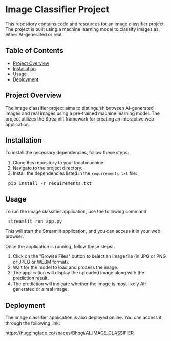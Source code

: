 # Image Classifier Project

This repository contains code and resources for an image classifier project. The project is built using a machine learning model to classify images as either AI-generated or real.

## Table of Contents

- [Project Overview](#project-overview)
- [Installation](#installation)
- [Usage](#usage)
- [Deployment](#deployment)

## Project Overview

The image classifier project aims to distinguish between AI-generated images and real images using a pre-trained machine learning model. The project utilizes the Streamlit framework for creating an interactive web application.

## Installation

To install the necessary dependencies, follow these steps:

1. Clone this repository to your local machine.
2. Navigate to the project directory.
3. Install the dependencies listed in the `requirements.txt` file:

<pre> pip install -r requirements.txt </pre>


## Usage

To run the image classifier application, use the following command:

<pre> streamlit run app.py </pre>


This will start the Streamlit application, and you can access it in your web browser.

Once the application is running, follow these steps:

1. Click on the "Browse Files" button to select an image file (in JPG or PNG or JPEG or WEBM format).
2. Wait for the model to load and process the image.
3. The application will display the uploaded image along with the prediction result.
4. The prediction will indicate whether the image is most likely AI-generated or a real image.

## Deployment
The image classifier application is also deployed online. You can access it through the following link:

https://huggingface.co/spaces/Bhogi/AI_IMAGE_CLASSIFIER
